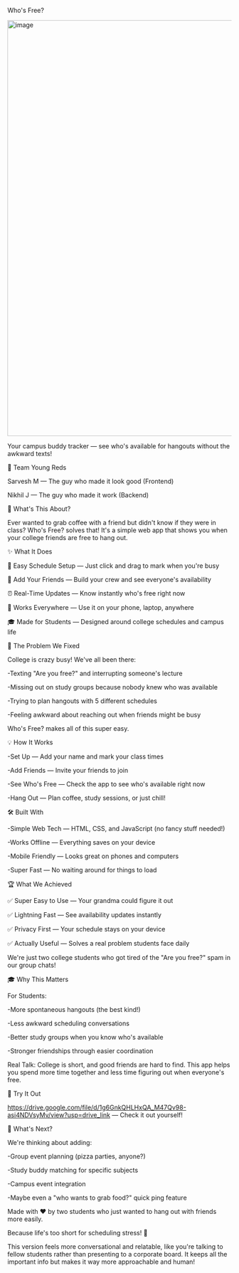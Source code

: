 Who's Free?

<img width="1887" height="935" alt="image" src="https://github.com/user-attachments/assets/6e87b8dd-81d5-49af-8758-bfd802555a99" />


Your campus buddy tracker — see who's available for hangouts without the awkward texts!

👥 Team Young Reds

Sarvesh M — The guy who made it look good (Frontend)

Nikhil J — The guy who made it work (Backend)

🚀 What's This About?

Ever wanted to grab coffee with a friend but didn't know if they were in class? Who's Free? solves that! It's a simple web app that shows you when your college friends are free to hang out.

✨ What It Does

📅 Easy Schedule Setup — Just click and drag to mark when you're busy

👥 Add Your Friends — Build your crew and see everyone's availability

⏰ Real-Time Updates — Know instantly who's free right now

📱 Works Everywhere — Use it on your phone, laptop, anywhere

🎓 Made for Students — Designed around college schedules and campus life

🎯 The Problem We Fixed


College is crazy busy! We've all been there:


-Texting "Are you free?" and interrupting someone's lecture

-Missing out on study groups because nobody knew who was available

-Trying to plan hangouts with 5 different schedules

-Feeling awkward about reaching out when friends might be busy


Who's Free? makes all of this super easy.

💡 How It Works


-Set Up — Add your name and mark your class times

-Add Friends — Invite your friends to join

-See Who's Free — Check the app to see who's available right now

-Hang Out — Plan coffee, study sessions, or just chill!


🛠️ Built With


-Simple Web Tech — HTML, CSS, and JavaScript (no fancy stuff needed!)

-Works Offline — Everything saves on your device

-Mobile Friendly — Looks great on phones and computers

-Super Fast — No waiting around for things to load


🏆 What We Achieved


✅ Super Easy to Use — Your grandma could figure it out

✅ Lightning Fast — See availability updates instantly

✅ Privacy First — Your schedule stays on your device

✅ Actually Useful — Solves a real problem students face daily



We're just two college students who got tired of the "Are you free?" spam in our group chats!

🎓 Why This Matters


For Students:


-More spontaneous hangouts (the best kind!)

-Less awkward scheduling conversations

-Better study groups when you know who's available

-Stronger friendships through easier coordination



Real Talk: College is short, and good friends are hard to find. This app helps you spend more time together and less time figuring out when everyone's free.

🔗 Try It Out



https://drive.google.com/file/d/1g6GnkQHLHxQA_M47Qv98-asi4NDVsyMv/view?usp=drive_link — Check it out yourself!

🚀 What's Next?


We're thinking about adding:


-Group event planning (pizza parties, anyone?)

-Study buddy matching for specific subjects

-Campus event integration

-Maybe even a "who wants to grab food?" quick ping feature


Made with ❤️ by two students who just wanted to hang out with friends more easily.



Because life's too short for scheduling stress! 🎉



This version feels more conversational and relatable, like you're talking to fellow students rather than presenting to a corporate board. It keeps all the important info but makes it way more approachable and human!

